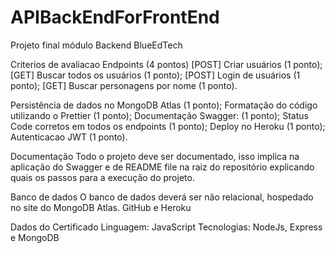 # APIBackEndForFrontEnd
 Projeto final módulo Backend BlueEdTech


Criterios de avaliacao
Endpoints (4 pontos)
[POST] Criar usuários (1 ponto);
[GET] Buscar todos os usuários (1 ponto);
[POST] Login de usuários (1 ponto);
[GET] Buscar personagens por nome (1 ponto).


Persistência de dados no MongoDB Atlas (1 ponto);
Formatação do código utilizando o Prettier (1 ponto);
Documentação Swagger: (1 ponto);
Status Code corretos em todos os endpoints (1 ponto);
Deploy no Heroku (1 ponto);
Autenticacao JWT (1 ponto).

Documentação
Todo o projeto deve ser documentado, isso implica na aplicação do Swagger e de README file na raiz do repositório explicando quais os passos para a execução do projeto.

Banco de dados
O banco de dados deverá ser não relacional, hospedado no site do MongoDB Atlas.
GitHub e Heroku

Dados do Certificado
Linguagem: JavaScript
Tecnologias: NodeJs, Express e MongoDB
